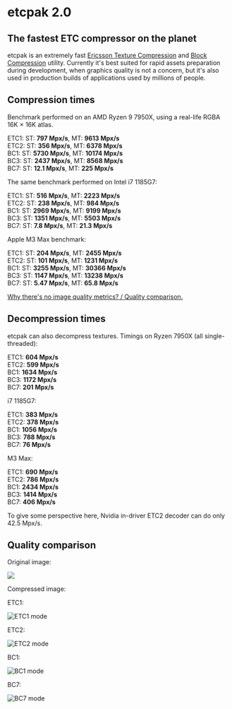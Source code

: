 # etcpak 2.0 #

## The fastest ETC compressor on the planet ##

etcpak is an extremely fast [Ericsson Texture Compression](http://en.wikipedia.org/wiki/Ericsson_Texture_Compression) and [Block Compression](https://en.wikipedia.org/wiki/S3_Texture_Compression) utility. Currently it's best suited for rapid assets preparation during development, when graphics quality is not a concern, but it's also used in production builds of applications used by millions of people.

## Compression times ##

Benchmark performed on an AMD Ryzen 9 7950X, using a real-life RGBA 16K × 16K atlas.

ETC1: ST: **797 Mpx/s**, MT: **9613 Mpx/s**  
ETC2: ST: **356 Mpx/s**, MT: **6378 Mpx/s**  
BC1: ST: **5730 Mpx/s**, MT: **10174 Mpx/s**  
BC3: ST: **2437 Mpx/s**, MT: **8568 Mpx/s**  
BC7: ST: **12.1 Mpx/s**, MT: **225 Mpx/s**

The same benchmark performed on Intel i7 1185G7:

ETC1: ST: **516 Mpx/s**, MT: **2223 Mpx/s**  
ETC2: ST: **238 Mpx/s**, MT: **984 Mpx/s**  
BC1: ST: **2969 Mpx/s**, MT: **9199 Mpx/s**  
BC3: ST: **1351 Mpx/s**, MT: **5503 Mpx/s**  
BC7: ST: **7.8 Mpx/s**, MT: **21.3 Mpx/s**

Apple M3 Max benchmark:

ETC1: ST: **204 Mpx/s**, MT: **2455 Mpx/s**  
ETC2: ST: **101 Mpx/s**, MT: **1231 Mpx/s**  
BC1: ST: **3255 Mpx/s**, MT: **30366 Mpx/s**  
BC3: ST: **1147 Mpx/s**, MT: **13238 Mpx/s**  
BC7: ST: **5.47 Mpx/s**, MT: **65.8 Mpx/s**

[Why there's no image quality metrics? / Quality comparison.](http://i.imgur.com/FxlmUOF.png)

## Decompression times ##

etcpak can also decompress textures. Timings on Ryzen 7950X (all single-threaded):

ETC1: **604 Mpx/s**  
ETC2: **599 Mpx/s**  
BC1: **1634 Mpx/s**  
BC3: **1172 Mpx/s**  
BC7: **201 Mpx/s**

i7 1185G7:

ETC1: **383 Mpx/s**  
ETC2: **378 Mpx/s**  
BC1: **1056 Mpx/s**  
BC3: **788 Mpx/s**  
BC7: **76 Mpx/s**

M3 Max:

ETC1: **690 Mpx/s**  
ETC2: **786 Mpx/s**  
BC1: **2434 Mpx/s**  
BC3: **1414 Mpx/s**  
BC7: **406 Mpx/s**

To give some perspective here, Nvidia in-driver ETC2 decoder can do only 42.5 Mpx/s.

## Quality comparison ##

Original image:

![](examples/kodim23.png)

Compressed image:

ETC1:

![](examples/etc1.png "ETC1 mode")

ETC2:

![](examples/etc2.png "ETC2 mode")

BC1:

![](examples/dxtc.png "BC1 mode")

BC7:

![](examples/bc7.png "BC7 mode")
